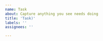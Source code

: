 ```yaml
---
name: Task
about: Capture anything you see needs doing
title: 'Task)'
labels: ''
assignees: ''

---
```

